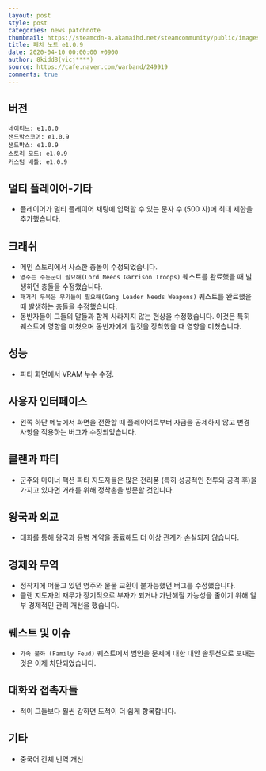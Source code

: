 ```yaml
---
layout: post
style: post
categories: news patchnote
thumbnail: https://steamcdn-a.akamaihd.net/steamcommunity/public/images/clans/26623866/8482f3fcab9c8e41aab85078dff85205cdfa13fe.png
title: 패치 노트 e1.0.9
date: 2020-04-10 00:00:00 +0900
author: 8kidd8(vicj****)
source: https://cafe.naver.com/warband/249919
comments: true
---
```


## 버전
    네이티브: e1.0.0
    샌드박스코어: e1.0.9
    샌드박스: e1.0.9
    스토리 모드: e1.0.9
    커스텀 배틀: e1.0.9

## 멀티 플레이어-기타
- 플레이어가 멀티 플레이어 채팅에 입력할 수 있는 문자 수 (500 자)에 최대 제한을 추가했습니다.

## 크래쉬
- 메인 스토리에서 사소한 충돌이 수정되었습니다.
- `영주는 주둔군이 필요해(Lord Needs Garrison Troops)` 퀘스트를 완료했을 때 발생하던 충돌을 수정했습니다.
- `패거리 두목은 무기들이 필요해(Gang Leader Needs Weapons)` 퀘스트를 완료했을 때 발생하는 충돌을 수정했습니다.
- 동반자들이 그들의 말들과 함께 사라지지 않는 현상을 수정했습니다. 이것은 특히 퀘스트에 영향을 미쳤으며 동반자에게 탈것을 장착했을 때 영향을 미쳤습니다.

## 성능
- 파티 화면에서 VRAM 누수 수정.

## 사용자 인터페이스
- 왼쪽 하단 메뉴에서 화면을 전환할 때 플레이어로부터 자금을 공제하지 않고 변경 사항을 적용하는 버그가 수정되었습니다.

## 클랜과 파티
- 군주와 마이너 팩션 파티 지도자들은 많은 전리품 (특히 성공적인 전투와 공격 후)을 가지고 있다면 거래를 위해 정착촌을 방문할 것입니다.

## 왕국과 외교
- 대화를 통해 왕국과 용병 계약을 종료해도 더 이상 관계가 손실되지 않습니다.

## 경제와 무역
- 정착지에 머물고 있던 영주와 물물 교환이 불가능했던 버그를 수정했습니다.
- 클랜 지도자의 재무가 장기적으로 부자가 되거나 가난해질 가능성을 줄이기 위해 일부 경제적인 관리 개선을 했습니다.

## 퀘스트 및 이슈
- `가족 불화 (Family Feud)` 퀘스트에서 범인을 문제에 대한 대안 솔루션으로 보내는 것은 이제 차단되었습니다.

## 대화와 접촉자들
- 적이 그들보다 훨씬 강하면 도적이 더 쉽게 항복합니다.

## 기타
- 중국어 간체 번역 개선
